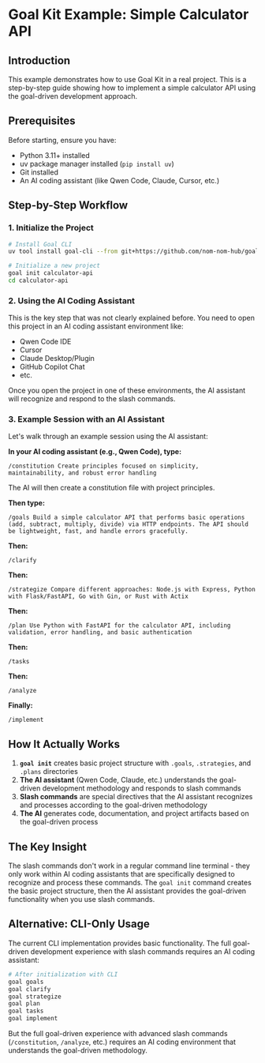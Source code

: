# Goal Kit Example: Simple Calculator API

## Introduction

This example demonstrates how to use Goal Kit in a real project. This is a step-by-step guide showing how to implement a simple calculator API using the goal-driven development approach.

## Prerequisites

Before starting, ensure you have:
- Python 3.11+ installed
- uv package manager installed (`pip install uv`)
- Git installed
- An AI coding assistant (like Qwen Code, Claude, Cursor, etc.)

## Step-by-Step Workflow

### 1. Initialize the Project

```bash
# Install Goal CLI
uv tool install goal-cli --from git+https://github.com/nom-nom-hub/goal-dev-kit.git

# Initialize a new project
goal init calculator-api
cd calculator-api
```

### 2. Using the AI Coding Assistant

This is the key step that was not clearly explained before. You need to open this project in an AI coding assistant environment like:
- Qwen Code IDE
- Cursor
- Claude Desktop/Plugin
- GitHub Copilot Chat
- etc.

Once you open the project in one of these environments, the AI assistant will recognize and respond to the slash commands.

### 3. Example Session with an AI Assistant

Let's walk through an example session using the AI assistant:

**In your AI coding assistant (e.g., Qwen Code), type:**

```
/constitution Create principles focused on simplicity, maintainability, and robust error handling
```

The AI will then create a constitution file with project principles.

**Then type:**

```
/goals Build a simple calculator API that performs basic operations (add, subtract, multiply, divide) via HTTP endpoints. The API should be lightweight, fast, and handle errors gracefully.
```

**Then:**
```
/clarify
```

**Then:**
```
/strategize Compare different approaches: Node.js with Express, Python with Flask/FastAPI, Go with Gin, or Rust with Actix
```

**Then:**
```
/plan Use Python with FastAPI for the calculator API, including validation, error handling, and basic authentication
```

**Then:**
```
/tasks
```

**Then:**
```
/analyze
```

**Finally:**
```
/implement
```

## How It Actually Works

1. **`goal init`** creates basic project structure with `.goals`, `.strategies`, and `.plans` directories
2. **The AI assistant** (Qwen Code, Claude, etc.) understands the goal-driven development methodology and responds to slash commands
3. **Slash commands** are special directives that the AI assistant recognizes and processes according to the goal-driven methodology
4. **The AI** generates code, documentation, and project artifacts based on the goal-driven process

## The Key Insight

The slash commands don't work in a regular command line terminal - they only work within AI coding assistants that are specifically designed to recognize and process these commands. The `goal init` command creates the basic project structure, then the AI assistant provides the goal-driven functionality when you use slash commands.

## Alternative: CLI-Only Usage

The current CLI implementation provides basic functionality. The full goal-driven development experience with slash commands requires an AI coding assistant:

```bash
# After initialization with CLI
goal goals
goal clarify  
goal strategize
goal plan
goal tasks
goal implement
```

But the full goal-driven experience with advanced slash commands (`/constitution`, `/analyze`, etc.) requires an AI coding environment that understands the goal-driven methodology.